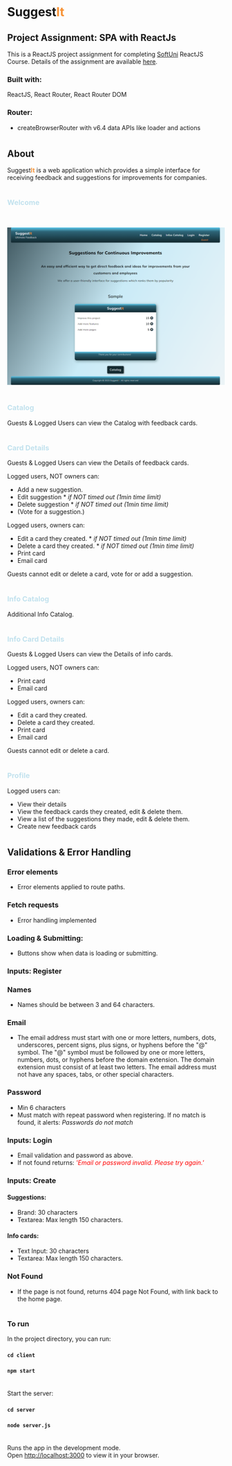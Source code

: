 # Suggest<span style="color:#F79234">**It**</span>
## **Project Assignment: SPA with ReactJs**


This is a ReactJS project assignment for completing [SoftUni](https://softuni.bg/)
ReactJS Course. Details of the assignment are available [here](https://github.com/zhenyahodges/SoftUni-Courses/blob/main/Front_End/REACT/REACT-PROJECT/ReactJS-Project-Assignment.docx).

 ### **Built with:**

 ReactJS, React Router, React Router DOM
### **Router:**

 * createBrowserRouter  with v6.4 data APIs like loader and actions
#
## **About**
Suggest<span style="color:#F79234">**It**</span> is a web application which provides a simple interface for receiving feedback and suggestions for improvements for companies.
#

### <span style="color:#c2e2ee">**Welcome**</span>
<br>

![alt text](./readme-res/SuggestIt-Welcome-View.png "Welcome View")

#
### <span style="color:#c2e2ee">Catalog</span>

Guests & Logged Users can view the Catalog with feedback cards.
#
### <span style="color:#c2e2ee">**Card Details**</span>
Guests & Logged Users can view the Details of feedback cards.

Logged users, NOT owners can:
* Add a new suggestion.
* Edit suggestion * *if NOT timed out (1min time limit)*
* Delete suggestion * *if NOT timed out (1min time limit)*
* (Vote for a suggestion.)

Logged users, owners can:
* Edit a card they created. * *if NOT timed out (1min time limit)*
* Delete a card they created. * *if NOT timed out (1min time limit)*
* Print card
* Email card

Guests cannot edit or delete a card, vote for or add a suggestion.
#
### <span style="color:#c2e2ee">**Info Catalog**</span>
Additional Info Catalog.
#
### <span style="color:#c2e2ee">**Info Card Details**</span>
Guests & Logged Users can view the Details of info cards.

Logged users, NOT owners can:
* Print card
* Email card

Logged users, owners can:
* Edit a card they created.
* Delete a card they created.
* Print card
* Email card

Guests cannot edit or delete a card.
#
### <span style="color:#c2e2ee">**Profile**</span>
Logged users can:
* View their details
* View the feedback cards they created, edit & delete them.
* View a list of the suggestions they made, edit & delete them.
* Create new feedback cards


#
## **Validations & Error Handling**

### **Error elements**
* Error elements applied to route paths.

### **Fetch requests**
* Error handling implemented

### **Loading & Submitting:**
* Buttons show when data is loading or submitting.

### **Inputs: Register**

### Names
* Names should be between 3 and 64  characters.

### Email
* The email address must start with one or more letters, numbers, dots, underscores, percent signs, plus signs, or hyphens before the "@" symbol.
The "@" symbol must be followed by one or more letters, numbers, dots, or hyphens before the domain extension.
The domain extension must consist of at least two letters.
The email address must not have any spaces, tabs, or other special characters.

### Password
* Min 6 characters
* Must match with repeat password when registering. If no match is found, it alerts: *Passwords do not match*

### **Inputs:  Login**
* Email validation and password as above.
* If not found returns: <span style="color:red">*'Email or password invalid. Please try again.'*</span>

### **Inputs:  Create**
#### **Suggestions**:
* Brand: 30 characters
* Textarea: Max length 150 characters.

####  **Info cards**:
* Text Input: 30 characters
* Textarea: Max length 150 characters.

### **Not Found**
* If the page is not found, returns 404 page Not Found, with link back to the home page.
#
### **To run**

In the project directory, you can run:

#### `cd client`
#### `npm start`
\
Start the server:
#### `cd server`
#### `node server.js`

\
Runs the app in the development mode.\
Open [http://localhost:3000](http://localhost:3000) to view it in your browser.
#



